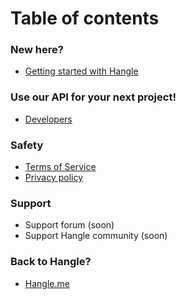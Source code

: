 # Table of contents
### New here?
- [Getting started with Hangle](//docs.hangle.me/docs/getting-started)

### Use our API for your next project!
- [Developers](//docs.hangle.me/docs/developers)

### Safety
- [Terms of Service](/docs/safety/terms)
- [Privacy policy](/docs/safety/privacy)

### Support
- Support forum (soon)
- Support Hangle community (soon)

### Back to Hangle?
- [Hangle.me](//hangle.me)
